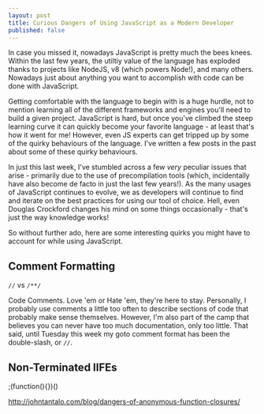 ```yaml
---
layout: post
title: Curious Dangers of Using JavaScript as a Modern Developer
published: false
---
```


In case you missed it, nowadays JavaScript is pretty much the bees knees. Within the last few years, the utiltiy value of the language has exploded thanks to projects like NodeJS, v8 (which powers Node!), and many others. Nowadays just about anything you want to accomplish with code can be done with JavaScript.

Getting comfortable with the language to begin with is a huge hurdle, not to mention learning all of the different frameworks and engines you'll need to build a given project. JavaScript is hard, but once you've climbed the steep learning curve it can quickly become your favorite language - at least that's how it went for me! However, even JS experts can get tripped up by some of the quirky behaviours of the language. I've written a few posts in the past about some of these quirky behaviours.

In just this last week, I've stumbled across a few *very* peculiar issues that arise - primarily due to the use of precompilation tools (which, incidentally have also become de facto in just the last few years!). As the many usages of JavaScript continues to evolve, we as developers will continue to find and iterate on the best practices for using our tool of choice. Hell, even Douglas Crockford changes his mind on some things occasionally - that's just the way knowledge works!

So without further ado, here are some interesting quirks you might have to account for while using JavaScript.

## Comment Formatting

`//` vs `/**/`

Code Comments. Love 'em or Hate 'em, they're here to stay. Personally, I probably use comments a little too often to describe sections of code that probably make sense themselves. However, I'm also part of the camp that believes you can never have too much documentation, only too little. That said, until Tuesday this week my goto comment format has been the double-slash, or `//`. 

## Non-Terminated IIFEs

;(function(){})()

http://johntantalo.com/blog/dangers-of-anonymous-function-closures/
